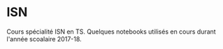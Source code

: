 # ISN
Cours spécialité ISN en TS.
Quelques notebooks utilisés en cours durant l'année scoalaire 2017-18.
